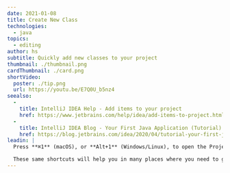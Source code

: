 ```yaml
---
date: 2021-01-08
title: Create New Class
technologies:
  - java
topics:
  - editing
author: hs
subtitle: Quickly add new classes to your project
thumbnail: ./thumbnail.png
cardThumbnail: ./card.png
shortVideo:
  poster: ./tip.png
  url: https://youtu.be/E7Q0U_b5nz4
seealso:
  - 
    title: IntelliJ IDEA Help - Add items to your project
    href: https://www.jetbrains.com/help/idea/add-items-to-project.html
  - 
    title: IntelliJ IDEA Blog - Your First Java Application (Tutorial)
    href: https://blog.jetbrains.com/idea/2020/04/tutorial-your-first-java-application
leadin: |
  Press **⌘1** (macOS), or **Alt+1** (Windows/Linux), to open the Project Window and then use **⌘N** (macOS), or **Alt+Insert** (Windows/Linux), to generate a new file.

  These same shortcuts will help you in many places where you need to generate code, such as constructors, getters and setters, toString methods and adding arguments to methods when you need to refactor.
---
```


